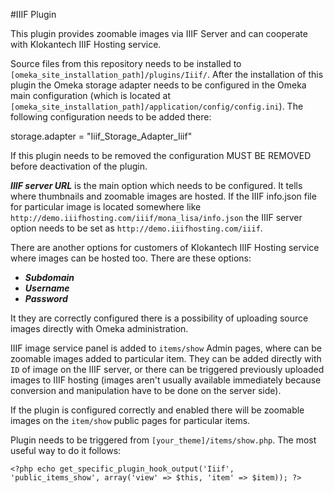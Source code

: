 #IIIF Plugin

This plugin provides zoomable images via IIIF Server and can cooperate with Klokantech IIIF Hosting service.

Source files from this repository needs to be installed to `[omeka_site_installation_path]/plugins/Iiif/`.
After the installation of this plugin the Omeka storage adapter needs to be configured in the Omeka main configuration (which is located at `[omeka_site_installation_path]/application/config/config.ini`).
The following configuration needs to be added there:

storage.adapter = "Iiif_Storage_Adapter_Iiif"

If this plugin needs to be removed the configuration MUST BE REMOVED before deactivation of the plugin.

***IIIF server URL*** is the main option which needs to be configured. It tells where thumbnails and zoomable images are hosted.
If the IIIF info.json file for particular image is located somewhere like `http://demo.iiifhosting.com/iiif/mona_lisa/info.json` the IIIF server option needs to be set as `http://demo.iiifhosting.com/iiif`.

There are another options for customers of Klokantech IIIF Hosting service where images can be hosted too. There are these options:

* ***Subdomain***
* ***Username***
* ***Password***

It they are correctly configured there is a possibility of uploading source images directly with Omeka administration.

IIIF image service panel is added to `items/show` Admin pages, where can be zoomable images added to particular item. They can be added directly with `ID` of image on the IIIF server, or there can be triggered previously uploaded images to IIIF hosting (images aren't usually available immediately because conversion and manipulation have to be done on the server side).

If the plugin is configured correctly and enabled there will be zoomable images on the `item/show` public pages for particular items.

Plugin needs to be triggered from `[your_theme]/items/show.php`. The most useful way to do it follows:
```
<?php echo get_specific_plugin_hook_output('Iiif', 'public_items_show', array('view' => $this, 'item' => $item)); ?>
```
